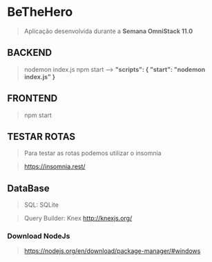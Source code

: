 # BeTheHero
> Aplicação desenvolvida durante a **Semana OmniStack 11.0**

## BACKEND
> nodemon index.js
> npm start --> **"scripts": { "start": "nodemon index.js" }**

## FRONTEND
> npm start

## TESTAR ROTAS
> Para testar as rotas podemos utilizar o insomnia

> https://insomnia.rest/

## DataBase
>  SQL: SQLite

>  Query Builder: Knex
>  http://knexjs.org/

### Download NodeJs
> https://nodejs.org/en/download/package-manager/#windows